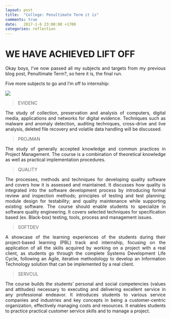 ```yaml
---
layout: post
title:  "College: Penultimate Term it is"
comments: true
date:   2017-1-6 23:00:00 +1700
categories: reflection
---
```


# WE HAVE ACHIEVED LIFT OFF

<p align="justify">Okay boys, I’ve now passed all my subjects and targets from my previous blog post, Penultimate Term?, so here it is, the final run. </p>
<p align="justify">Five more subjects to go and I’m off to internship:</p>

<img src="https://i.imgur.com/Y9B7VVg.png" align="center">

> EVIDENC

<p align="justify">The study of collection, preservation and analysis of computers, digital media, applications and networks for digital evidence. Techniques such as malware and anomaly detection, auditing techniques, cross-drive and live analysis, deleted file recovery and volatile data handling will be discussed.</p>

> PROJMAN

<p align="justify">The study of generally accepted knowledge and common practices in Project Management. The course is a combination of theoretical knowledge as well as practical implementation procedures.</p>

> QUALITY

<p align="justify">The processes, methods and techniques for developing quality software and covers how it is assessed and maintained. It discusses how quality is integrated into the software development process by introducing formal review and inspection methods; principles of testing and test planning; module design for testability; and quality maintenance while supporting existing software. The course should enable students to specialize in software quality engineering. It covers selected techniques for specification based (ex. Black-box) testing, tools, process and management issues.</p>

> SOFTDEV

<p align="justify">A showcase of the learning experiences of the students during their project-based learning (PBL) track and internship, focusing on the application of all the skills acquired by working on a project with a real client, as students go through the complete Systems Development Life Cycle, following an Agile, iterative methodology to develop an Information Technology solution that can be implemented by a real client.</p>

> SERVCUL

<p align="justify">The course builds the students’ personal and social competencies (values and attitudes) necessary to executing and delivering excellent service in any professional endeavor. It introduces students to various service companies and industries and key concepts in being a customer-centric organization, effectively managing costs and resources. It enables students to practice practical customer service skills and to manage a project.</p>
